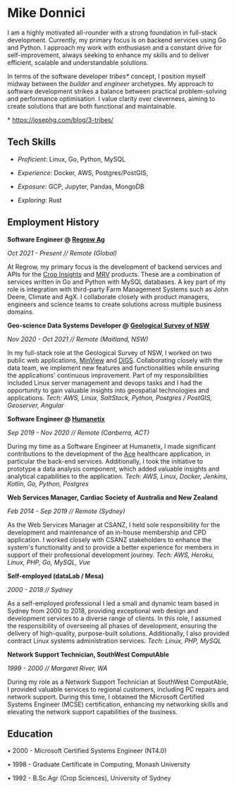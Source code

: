 # Mike Donnici

I am a highly motivated all-rounder with a strong foundation in full-stack development. Currently, my primary focus is
on backend services using Go and Python. I approach my work with enthusiasm and a constant drive for self-improvement,
always seeking to enhance my skills and to deliver efficient, scalable and understandable solutions.

In terms of the software developer _tribes*_ concept, I position myself midway between the _builder_ and _engineer_
archetypes. My approach to software development strikes a balance between practical problem-solving and performance
optimisation. I value clarity over cleverness, aiming to create solutions that are both functional and maintainable.

\* https://josephg.com/blog/3-tribes/

## Tech Skills

- *Proficient:* Linux, Go, Python, MySQL

- _Experience_:  Docker, AWS, Postgres/PostGIS,
- _Exposure_: GCP, Jupyter, Pandas, MongoDB
- *Exploring:* Rust

## Employment History

**Software Engineer @ [Regrow Ag](https://regrow.ag/)**

*Oct 2021 - Present // Remote (Global)*

At Regrow, my primary focus is the development of backend services and APIs for
the [Crop Insights](https://www.regrow.ag/crop-insights)  and [MRV](https://www.regrow.ag/mrv) products. These are a
combination of services written in Go and Python with MySQL databases. A key part of my role is integration with
third-party Farm Management Systems such as John Deere, Climate and AgX. I collaborate closely with product managers,
engineers and science teams to create solutions across multiple business domains.

**Geo-science Data Systems
Developer @ [Geological Survey of NSW](https://meg.resourcesregulator.nsw.gov.au/geological-survey)**

*Nov 2020 - Oct 2021 // Remote (Maitland, NSW)*

In my full-stack role at the Geological Survey of NSW, I worked on two public web
applications, [MinView](https://minview.geoscience.nsw.gov.au/) and [DiGS](https://search.geoscience.nsw.gov.au/).
Collaborating closely with the data team, we implement new features and functionalities while ensuring the applications'
continuous improvement. Part of my responsibilities included Linux server management and devops tasks and I had the
opportunity to gain valuable insights into geospatial technologies and applications.
*Tech: AWS, Linux, SaltStack, Python, Postgres / PostGIS, Geoserver, Angular*

**Software Engineer @ [Humanetix](https://www.humanetix.com.au/)**

*Sep 2019 - Nov 2020 // Remote (Canberra, ACT)*

During my time as a Software Engineer at Humanetix, I made significant contributions to the development of
the [Ace](https://www.humanetix.com.au/ace) healthcare application, in particular the back-end services. Additionally, I
took the initiative to prototype a data analysis component, which added valuable insights and analytical capabilities to
the application.
_Tech: AWS, Linux, Docker, Jenkins, Kotlin, Go, Python, Postgres_

**Web Services Manager, Cardiac Society of Australia and New Zealand**

*Feb 2014 - Sep 2019 // Remote (Sydney)*

As the Web Services Manager at CSANZ, I held sole responsibility for the development and maintenance of an in-house
membership and CPD application. I worked closely with CSANZ stakeholders to enhance the system's functionality and to
provide a better experience for members in support of their professional development journey.
_Tech: AWS, Heroku, Linux, PHP, Go, MySQL, Vue_

**Self-employed (dataLab / Mesa)**

_2000 - 2018 // Sydney_

As a self-employed professional I led a small and dynamic team based in Sydney from 2000 to 2018, providing exceptional
web design and development services to a diverse range of clients. In this role, I assumed the responsibility of
overseeing all phases of development, ensuring the delivery of high-quality, purpose-built solutions. Additionally, I
also provided contract Linux systems administration services.
_Tech: Linux, PHP, MySQL_

**Network Support Technician, SouthWest ComputAble**

*1999 - 2000 // Margaret River, WA*

During my role as a Network Support Technician at SouthWest ComputAble, I provided valuable services to regional
customers, including PC repairs and network support. During this time, I obtained the Microsoft Certified Systems
Engineer (MCSE) certification, enhancing my networking skills and elevating the network support capabilities of the
business.

## Education

• 2000 - Microsoft Certified Systems Engineer (NT4.0)

• 1998 - Graduate Certificate in Computing, Monash University

• 1992 - B.Sc.Agr (Crop Sciences), University of Sydney